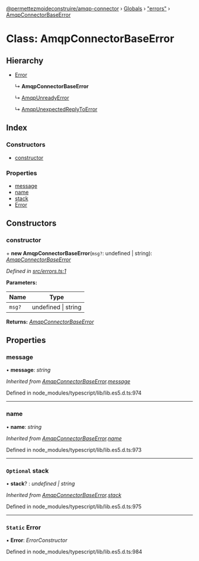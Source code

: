 [@permettezmoideconstruire/amqp-connector](../README.md) › [Globals](../globals.md) › ["errors"](../modules/_errors_.md) › [AmqpConnectorBaseError](_errors_.amqpconnectorbaseerror.md)

# Class: AmqpConnectorBaseError

## Hierarchy

* [Error](_errors_.amqpconnectorbaseerror.md#static-error)

  ↳ **AmqpConnectorBaseError**

  ↳ [AmqpUnreadyError](_errors_.amqpunreadyerror.md)

  ↳ [AmqpUnexpectedReplyToError](_errors_.amqpunexpectedreplytoerror.md)

## Index

### Constructors

* [constructor](_errors_.amqpconnectorbaseerror.md#constructor)

### Properties

* [message](_errors_.amqpconnectorbaseerror.md#message)
* [name](_errors_.amqpconnectorbaseerror.md#name)
* [stack](_errors_.amqpconnectorbaseerror.md#optional-stack)
* [Error](_errors_.amqpconnectorbaseerror.md#static-error)

## Constructors

###  constructor

\+ **new AmqpConnectorBaseError**(`msg?`: undefined | string): *[AmqpConnectorBaseError](_errors_.amqpconnectorbaseerror.md)*

*Defined in [src/errors.ts:1](https://github.com/permettez-moi-de-construire/amqp-connector/blob/3742247/src/errors.ts#L1)*

**Parameters:**

Name | Type |
------ | ------ |
`msg?` | undefined &#124; string |

**Returns:** *[AmqpConnectorBaseError](_errors_.amqpconnectorbaseerror.md)*

## Properties

###  message

• **message**: *string*

*Inherited from [AmqpConnectorBaseError](_errors_.amqpconnectorbaseerror.md).[message](_errors_.amqpconnectorbaseerror.md#message)*

Defined in node_modules/typescript/lib/lib.es5.d.ts:974

___

###  name

• **name**: *string*

*Inherited from [AmqpConnectorBaseError](_errors_.amqpconnectorbaseerror.md).[name](_errors_.amqpconnectorbaseerror.md#name)*

Defined in node_modules/typescript/lib/lib.es5.d.ts:973

___

### `Optional` stack

• **stack**? : *undefined | string*

*Inherited from [AmqpConnectorBaseError](_errors_.amqpconnectorbaseerror.md).[stack](_errors_.amqpconnectorbaseerror.md#optional-stack)*

Defined in node_modules/typescript/lib/lib.es5.d.ts:975

___

### `Static` Error

▪ **Error**: *ErrorConstructor*

Defined in node_modules/typescript/lib/lib.es5.d.ts:984
